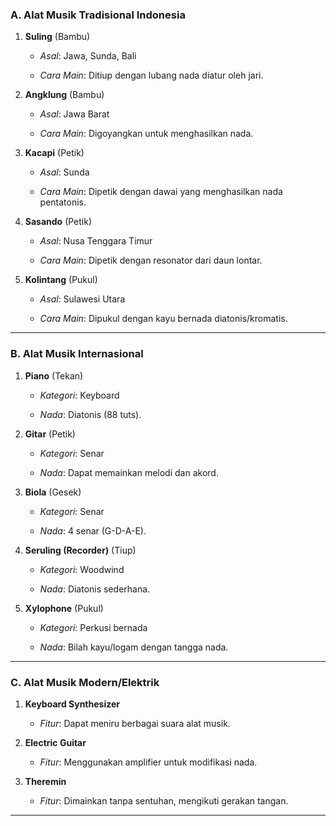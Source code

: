 ### **A. Alat Musik Tradisional Indonesia**

1. **Suling** (Bambu)
    
    - _Asal_: Jawa, Sunda, Bali
        
    - _Cara Main_: Ditiup dengan lubang nada diatur oleh jari.
        
2. **Angklung** (Bambu)
    
    - _Asal_: Jawa Barat
        
    - _Cara Main_: Digoyangkan untuk menghasilkan nada.
        
3. **Kacapi** (Petik)
    
    - _Asal_: Sunda
        
    - _Cara Main_: Dipetik dengan dawai yang menghasilkan nada pentatonis.
        
4. **Sasando** (Petik)
    
    - _Asal_: Nusa Tenggara Timur
        
    - _Cara Main_: Dipetik dengan resonator dari daun lontar.
        
5. **Kolintang** (Pukul)
    
    - _Asal_: Sulawesi Utara
        
    - _Cara Main_: Dipukul dengan kayu bernada diatonis/kromatis.
        

---

### **B. Alat Musik Internasional**

1. **Piano** (Tekan)
    
    - _Kategori_: Keyboard
        
    - _Nada_: Diatonis (88 tuts).
        
2. **Gitar** (Petik)
    
    - _Kategori_: Senar
        
    - _Nada_: Dapat memainkan melodi dan akord.
        
3. **Biola** (Gesek)
    
    - _Kategori_: Senar
        
    - _Nada_: 4 senar (G-D-A-E).
        
4. **Seruling (Recorder)** (Tiup)
    
    - _Kategori_: Woodwind
        
    - _Nada_: Diatonis sederhana.
        
5. **Xylophone** (Pukul)
    
    - _Kategori_: Perkusi bernada
        
    - _Nada_: Bilah kayu/logam dengan tangga nada.
        

---

### **C. Alat Musik Modern/Elektrik**

1. **Keyboard Synthesizer**
    
    - _Fitur_: Dapat meniru berbagai suara alat musik.
        
2. **Electric Guitar**
    
    - _Fitur_: Menggunakan amplifier untuk modifikasi nada.
        
3. **Theremin**
    
    - _Fitur_: Dimainkan tanpa sentuhan, mengikuti gerakan tangan.
        

---